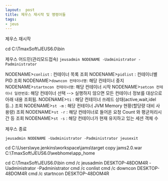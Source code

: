 ```yaml
---
layout:  post
title: 제우스 재시작 및 명령어들
tags:
- jeus
---
```


제우스 재시작

cd C:\TmaxSoft\JEUS6.0\bin

제우스 어드민(관리모드접속)
`jeusadmin NODENAME -Uadministrator -Padministrator`

NODENAME>`conlist` : 컨테이너 목록 조회 
NODENAME>`pidlist` : 컨테이너별 PID 조회
NODENAME>`downcon 컨테이너명`: 해당 컨테이너 중지
NODENAME>`startncon 컨테이너명`: 해당 컨테이너 시작
NODENAME>`setcon 컨테이너 일련번호`: 해당 컨테이너 선택 --> 실행하지 않으면 모든 컨테이너 정보를 대상으로
                   아래 내용 조회됨.
NODENAME>`ti` : 해당 컨테이너 쓰레드 상태(active,wait,idel등..) 조회
NODENAME>`st -m` : 해당 컨테이너  JVM Memory  현황(할당량 대비 사용량) 조회
NODENAME>`st -r` : 해당 컨테이너로 들어온 요청 Count 와 평균처리시간 등 조회
NODENAME>`st -s` : 해당 컨테이너가 현재 유지하고 있는 세션 객체 수


제우스 종료

`jeusadmin NODENAME -Uadministrator -Padministrator jeusexit`

cd C:\Users\wye\.jenkins\workspace\jams\target
copy jams2.0.war C:\TmaxSoft\JEUS6.0\webhome\app_home

cd C:\TmaxSoft\JEUS6.0\bin
cmd /c jeusadmin DESKTOP-48DOM4R -Uadministrator -Padministrator
cmd /c conlist
cmd /c downcon DESKTOP-48DOM4R
cmd /c startncon DESKTOP-48DOM4R